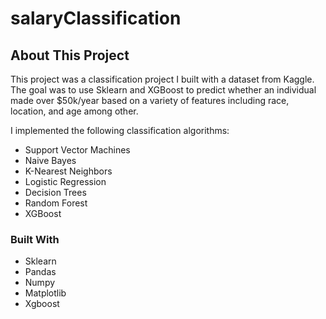 # salaryClassification

## About This Project
This project was a classification project I built with a dataset from Kaggle. The goal was to use Sklearn and XGBoost to predict whether an individual made over $50k/year based on a variety of features including race, location, and age among other.

I implemented the following classification algorithms:
- Support Vector Machines
- Naive Bayes
- K-Nearest Neighbors
- Logistic Regression
- Decision Trees
- Random Forest
- XGBoost


### Built With
- Sklearn
- Pandas
- Numpy
- Matplotlib
- Xgboost
